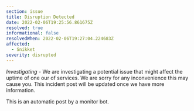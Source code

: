 ```yaml
---
section: issue
title: Disruption Detected
date: 2022-02-06T19:25:56.861675Z
resolved: true
informational: false
resolvedWhen: 2022-02-06T19:27:04.224683Z
affected:
  - Snikket
severity: disrupted
---
```

*Investigating* - We are investigating a potential issue that might affect the uptime of one our of services. We are sorry for any inconvenience this may cause you. This incident post will be updated once we have more information.

This is an automatic post by a monitor bot.
        